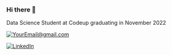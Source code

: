 ### Hi there 👋

Data Science Student at Codeup graduating in November 2022
  
<a href="mailto:dan.churchill.satx@gmail.com">![YourEmail@gmail.com](https://img.shields.io/badge/Gmail-D14836?style=for-the-badge&logo=gmail&logoColor=white)</a>

<a href="<www.linkedin.com/danchurchillsatx>">![LinkedIn](https://img.shields.io/badge/LinkedIn-0077B5?style=for-the-badge&logo=linkedin&logoColor=white)</a>
<!--
**DanChurchill/DanChurchill** is a ✨ _special_ ✨ repository because its `README.md` (this file) appears on your GitHub profile.

Here are some ideas to get you started:

- 🔭 I’m currently working on ...
- 🌱 I’m currently learning ...
- 👯 I’m looking to collaborate on ...
- 🤔 I’m looking for help with ...
- 💬 Ask me about ...
- 📫 How to reach me: ...
- 😄 Pronouns: ...
- ⚡ Fun fact: ...
-->
